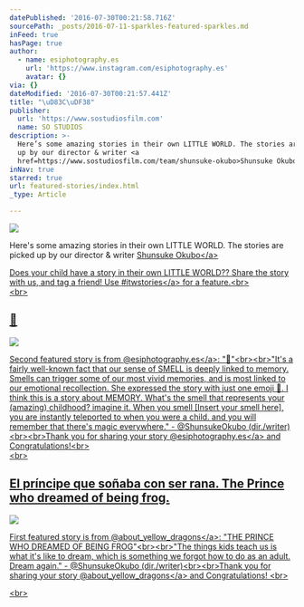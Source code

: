 ```yaml
---
datePublished: '2016-07-30T00:21:58.716Z'
sourcePath: _posts/2016-07-11-sparkles-featured-sparkles.md
inFeed: true
hasPage: true
author:
  - name: esiphotography.es
    url: 'https://www.instagram.com/esiphotography.es'
    avatar: {}
via: {}
dateModified: '2016-07-30T00:21:57.441Z'
title: "\uD83C\uDF38"
publisher:
  url: 'https://www.sostudiosfilm.com'
  name: SO STUDIOS
description: >-
  Here’s some amazing stories in their own LITTLE WORLD. The stories are picked
  up by our director & writer <a
  href=https://www.sostudiosfilm.com/team/shunsuke-okubo>Shunsuke Okubo</a>
inNav: true
starred: true
url: featured-stories/index.html
_type: Article

---
```

![   ](https://the-grid-user-content.s3-us-west-2.amazonaws.com/651413e7-3704-4c10-bb59-f311cb2cf5c3.jpg)

Here's some amazing stories in their own LITTLE WORLD. The stories are picked up by our director & writer <a href=https://www.sostudiosfilm.com/team/shunsuke-okubo\>Shunsuke Okubo</a\>

Does your child have a story in their own LITTLE WORLD?? Share the story with us, and tag a friend! Use <a href=https://www.instagram.com/explore/tags/itwstories/\>\#itwstories</a\> for a feature.<br\>  
<br\>

## 🌸
![ ](https://s3-us-west-2.amazonaws.com/the-grid-img/p/a0027b45d31882d34d6576906b28776f18c78542.jpg)

Second featured story is from <a href=https://instagram.com/esiphotography.es\>@esiphotography.es</a\>: "🌸"<br\><br\>"It's a fairly well-known fact that our sense of SMELL is deeply linked to memory. Smells can trigger some of our most vivid memories, and is most linked to our emotional recollection. She expressed the story with just one emoji 🌸. I think this is a story about MEMORY. What's the smell that represents your (amazing) childhood? imagine it. When you smell \[Insert your smell here\], you are instantly teleported to when you were a child. and you will remember that there's magic everywhere." - @ShunsukeOkubo (dir./writer) <br\><br\>Thank you for sharing your story <a href=https://instagram.com/esiphotography.es\>@esiphotography.es</a\> and Congratulations!<br\>  
<br\>

## El príncipe que soñaba con ser rana. The Prince who dreamed of being frog.
![    ](https://the-grid-user-content.s3-us-west-2.amazonaws.com/138d4211-7de3-4a7d-be38-62f9af6600e2.jpg)

First featured story is from <a href=https://www.instagram.com/about\_yellow\_dragons\>@about\_yellow\_dragons</a\>: "THE PRINCE WHO DREAMED OF BEING FROG"<br\><br\>"The things kids teach us is what it's like to dream, which is something we forgot how to do as an adult. Dream again." - @ShunsukeOkubo (dir./writer)<br\><br\>Thank you for sharing your story <a href=https://www.instagram.com/about\_yellow\_dragons\>@about\_yellow\_dragons</a\> and Congratulations! <br\>

<br\>
